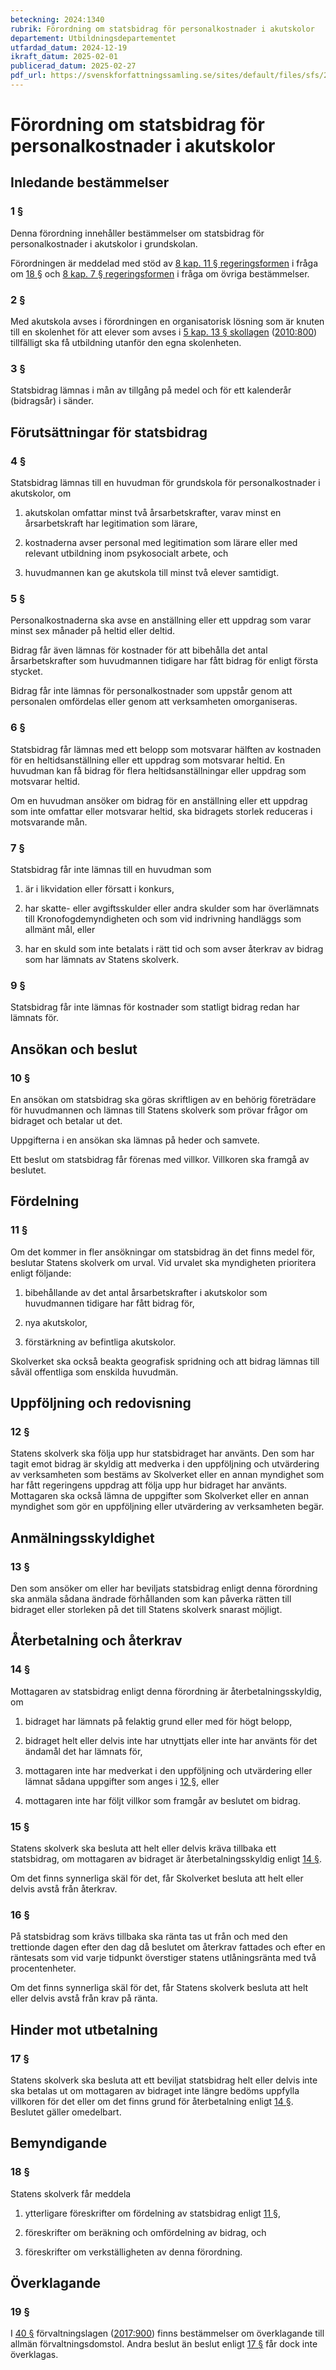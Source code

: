 ```yaml
---
beteckning: 2024:1340
rubrik: Förordning om statsbidrag för personalkostnader i akutskolor
departement: Utbildningsdepartementet
utfardad_datum: 2024-12-19
ikraft_datum: 2025-02-01
publicerad_datum: 2025-02-27
pdf_url: https://svenskforfattningssamling.se/sites/default/files/sfs/2024-12/SFS2024-1340.pdf
---
```


# Förordning om statsbidrag för personalkostnader i akutskolor

## Inledande bestämmelser

### 1 §

Denna förordning innehåller bestämmelser om statsbidrag för personalkostnader i akutskolor i grundskolan.

Förordningen är meddelad med stöd av [8 kap. 11 § regeringsformen](https://selex.se/eli/sfs/1974/152#kap8.11) i fråga om [18 §](#18) och [8 kap. 7 § regeringsformen](https://selex.se/eli/sfs/1974/152#kap8.7) i fråga om övriga bestämmelser.

### 2 §

Med akutskola avses i förordningen en organisatorisk lösning som är knuten till en skolenhet för att elever som avses i [5 kap. 13 § skollagen](https://selex.se/eli/sfs/1985/1100#kap5.13) ([2010:800](https://selex.se/eli/sfs/2010/800)) tillfälligt ska få utbildning utanför den egna skolenheten.

### 3 §

Statsbidrag lämnas i mån av tillgång på medel och för ett kalenderår (bidragsår) i sänder.

## Förutsättningar för statsbidrag

### 4 §

Statsbidrag lämnas till en huvudman för grundskola för personalkostnader i akutskolor, om

1. akutskolan omfattar minst två årsarbetskrafter, varav minst en årsarbetskraft har legitimation som lärare,

2. kostnaderna avser personal med legitimation som lärare eller med relevant utbildning inom psykosocialt arbete, och

3. huvudmannen kan ge akutskola till minst två elever samtidigt.

### 5 §

Personalkostnaderna ska avse en anställning eller ett uppdrag som varar minst sex månader på heltid eller deltid.

Bidrag får även lämnas för kostnader för att bibehålla det antal årsarbetskrafter som huvudmannen tidigare har fått bidrag för enligt första stycket.

Bidrag får inte lämnas för personalkostnader som uppstår genom att personalen omfördelas eller genom att verksamheten omorganiseras.

### 6 §

Statsbidrag får lämnas med ett belopp som motsvarar hälften av kostnaden för en heltidsanställning eller ett uppdrag som motsvarar heltid. En huvudman kan få bidrag för flera heltidsanställningar eller uppdrag som motsvarar heltid.

Om en huvudman ansöker om bidrag för en anställning eller ett uppdrag som inte omfattar eller motsvarar heltid, ska bidragets storlek reduceras i motsvarande mån.

### 7 §

Statsbidrag får inte lämnas till en huvudman som

1. är i likvidation eller försatt i konkurs,

2. har skatte- eller avgiftsskulder eller andra skulder som har överlämnats till Kronofogdemyndigheten och som vid indrivning handläggs som allmänt mål, eller

3. har en skuld som inte betalats i rätt tid och som avser återkrav av bidrag som har lämnats av Statens skolverk.

### 9 §

Statsbidrag får inte lämnas för kostnader som statligt bidrag redan har lämnats för.

## Ansökan och beslut

### 10 §

En ansökan om statsbidrag ska göras skriftligen av en behörig företrädare för huvudmannen och lämnas till Statens skolverk som prövar frågor om bidraget och betalar ut det.

Uppgifterna i en ansökan ska lämnas på heder och samvete.

Ett beslut om statsbidrag får förenas med villkor. Villkoren ska framgå av beslutet.

## Fördelning

### 11 §

Om det kommer in fler ansökningar om statsbidrag än det finns medel för, beslutar Statens skolverk om urval. Vid urvalet ska myndigheten prioritera enligt följande:

1. bibehållande av det antal årsarbetskrafter i akutskolor som huvudmannen tidigare har fått bidrag för,

2. nya akutskolor,

3. förstärkning av befintliga akutskolor.

Skolverket ska också beakta geografisk spridning och att bidrag lämnas till såväl offentliga som enskilda huvudmän.

## Uppföljning och redovisning

### 12 §

Statens skolverk ska följa upp hur statsbidraget har använts. Den som har tagit emot bidrag är skyldig att medverka i den uppföljning och utvärdering av verksamheten som bestäms av Skolverket eller en annan myndighet som har fått regeringens uppdrag att följa upp hur bidraget har använts. Mottagaren ska också lämna de uppgifter som Skolverket eller en annan myndighet som gör en uppföljning eller utvärdering av verksamheten begär.

## Anmälningsskyldighet

### 13 §

Den som ansöker om eller har beviljats statsbidrag enligt denna förordning ska anmäla sådana ändrade förhållanden som kan påverka rätten till bidraget eller storleken på det till Statens skolverk snarast möjligt.

## Återbetalning och återkrav

### 14 §

Mottagaren av statsbidrag enligt denna förordning är återbetalningsskyldig, om

1. bidraget har lämnats på felaktig grund eller med för högt belopp,

2. bidraget helt eller delvis inte har utnyttjats eller inte har använts för det ändamål det har lämnats för,

3. mottagaren inte har medverkat i den uppföljning och utvärdering eller lämnat sådana uppgifter som anges i [12 §](#12), eller

4. mottagaren inte har följt villkor som framgår av beslutet om bidrag.

### 15 §

Statens skolverk ska besluta att helt eller delvis kräva tillbaka ett statsbidrag, om mottagaren av bidraget är återbetalningsskyldig enligt [14 §](#14).

Om det finns synnerliga skäl för det, får Skolverket besluta att helt eller delvis avstå från återkrav.

### 16 §

På statsbidrag som krävs tillbaka ska ränta tas ut från och med den trettionde dagen efter den dag då beslutet om återkrav fattades och efter en räntesats som vid varje tidpunkt överstiger statens utlåningsränta med två procentenheter.

Om det finns synnerliga skäl för det, får Statens skolverk besluta att helt eller delvis avstå från krav på ränta.

## Hinder mot utbetalning

### 17 §

Statens skolverk ska besluta att ett beviljat statsbidrag helt eller delvis inte ska betalas ut om mottagaren av bidraget inte längre bedöms uppfylla villkoren för det eller om det finns grund för återbetalning enligt [14 §](#14). Beslutet gäller omedelbart.

## Bemyndigande

### 18 §

Statens skolverk får meddela

1. ytterligare föreskrifter om fördelning av statsbidrag enligt [11 §](#11),

2. föreskrifter om beräkning och omfördelning av bidrag, och

3. föreskrifter om verkställigheten av denna förordning.

## Överklagande

### 19 §

I [40 §](#40) förvaltningslagen ([2017:900](https://selex.se/eli/sfs/2017/900)) finns bestämmelser om överklagande till allmän förvaltningsdomstol. Andra beslut än beslut enligt [17 §](#17) får dock inte överklagas.